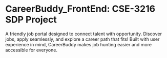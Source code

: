 # CareerBuddy_FrontEnd: CSE-3216 SDP Project
A friendly job portal designed to connect talent with opportunity. Discover jobs, apply seamlessly, and explore a career path that fits! Built with user experience in mind, CareerBuddy makes job hunting easier and more accessible for everyone. 

